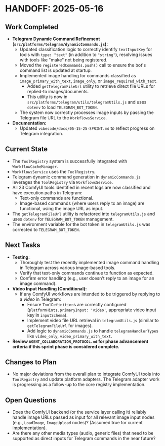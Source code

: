 # HANDOFF: 2025-05-16

## Work Completed

*   **Telegram Dynamic Command Refinement (`src/platforms/telegram/dynamicCommands.js`):**
    *   Updated classification logic to correctly identify `textInputKey` for tools with `type: "text"` (in addition to `"string"`), resolving issues with tools like "make" not being registered.
    *   Moved the `registeredCommands.push()` call to ensure the bot's command list is updated at startup.
    *   Implemented image handling for commands classified as `image_primary_with_text`, `image_only`, or `image_required_with_text`.
        *   Added `getTelegramFileUrl` utility to retrieve direct file URLs for replied-to images/documents.
        *   This utility is now in `src/platforms/telegram/utils/telegramUtils.js` and uses `dotenv` to load `TELEGRAM_BOT_TOKEN`.
    *   The system now correctly processes image inputs by passing the Telegram file URL to the `WorkflowsService`.
*   **Documentation:**
    *   Updated `vibecode/docs/05-15-25-SPRINT.md` to reflect progress on Telegram integration.

## Current State

*   The `ToolRegistry` system is successfully integrated with `WorkflowCacheManager`.
*   `WorkflowsService` uses the `ToolRegistry`.
*   Telegram dynamic command generation in `dynamicCommands.js` leverages the `ToolRegistry` via `WorkflowsService`.
*   All 23 ComfyUI tools identified in recent logs are now classified and have execution paths in Telegram:
    *   Text-only commands are functional.
    *   Image-based commands (where users reply to an image) are functional, using the image URL as input.
*   The `getTelegramFileUrl` utility is refactored into `telegramUtils.js` and uses `dotenv` for `TELEGRAM_BOT_TOKEN` management.
*   The environment variable for the bot token in `telegramUtils.js` was corrected to `TELEGRAM_BOT_TOKEN`.

## Next Tasks

*   **Testing:**
    *   Thoroughly test the recently implemented image command handling in Telegram across various image-based tools.
    *   Verify that text-only commands continue to function as expected.
    *   Confirm error handling (e.g., user doesn't reply to an image for an image command).
*   **Video Input Handling (Conditional):**
    *   If any ComfyUI workflows are intended to be triggered by replying to a *video* in Telegram:
        *   Ensure `ToolDefinition`s are correctly configured (`platformHints.primaryInput: 'video'`, appropriate video input key in `inputSchema`).
        *   Implement video file URL retrieval in `telegramUtils.js` (similar to `getTelegramFileUrl` for images).
        *   Add logic to `dynamicCommands.js` to handle `telegramHandlerType`s like `video_only`, `video_primary_with_text`.
*   **Review `AGENT_COLLABORATION_PROTOCOL.md` for phase advancement criteria if this sprint phase is considered complete.**

## Changes to Plan

*   No major deviations from the overall plan to integrate ComfyUI tools into `ToolRegistry` and update platform adapters. The Telegram adapter work is progressing as a follow-up to the core registry implementation.

## Open Questions

*   Does the ComfyUI backend (or the service layer calling it) reliably handle image URLs passed as input for all relevant image input nodes (e.g., `LoadImage`, `ImageUpload` nodes)? (Assumed true for current implementation).
*   Are there any other media types (audio, generic files) that need to be supported as direct inputs for Telegram commands in the near future? 